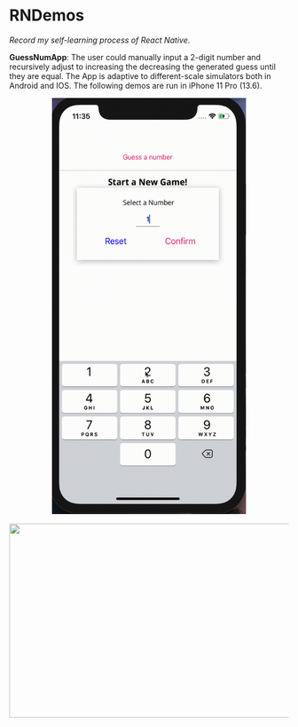 # RNDemos

*Record my self-learning process of React Native*. 

**GuessNumApp**: The user could manually input a 2-digit number and recursively adjust to increasing the decreasing the generated guess until they are equal. The App is adaptive to different-scale simulators both in Android and IOS. The following demos are run in iPhone 11 Pro (13.6). 

<p align = "center">
    <img src="https://github.com/StevenZhang0116/RNDemos/blob/main/Demos/Demo1.gif" width = "350" height = "750" />
</p>
<p align = "center">
    <img src="https://github.com/StevenZhang0116/RNDemos/blob/main/Demos/Demo2.gif" width = "750" height = "350" div align = center/>
</p>



